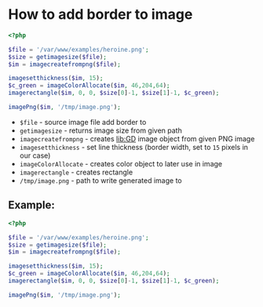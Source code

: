 # How to add border to image

```php
<?php

$file = '/var/www/examples/heroine.png';
$size = getimagesize($file);
$im = imagecreatefrompng($file);

imagesetthickness($im, 15);
$c_green = imageColorAllocate($im, 46,204,64);
imagerectangle($im, 0, 0, $size[0]-1, $size[1]-1, $c_green);

imagePng($im, '/tmp/image.png');
```

- `$file` - source image file add border to
- `getimagesize` - returns image size from given path
- `imagecreatefrompng` - creates [lib:GD](https://onelinerhub.com/php-gd/how-to-install-gd-for-php-on-ubuntu-ubuntuversion) image object from given PNG image
- `imagesetthickness` - set line thickness (border width, set to `15` pixels in our case)
- `imageColorAllocate` - creates color object to later use in image
- `imagerectangle` - creates rectangle
- `/tmp/image.png` - path to write generated image to

## Example: 
```php
<?php

$file = '/var/www/examples/heroine.png';
$size = getimagesize($file);
$im = imagecreatefrompng($file);

imagesetthickness($im, 15);
$c_green = imageColorAllocate($im, 46,204,64);
imagerectangle($im, 0, 0, $size[0]-1, $size[1]-1, $c_green);

imagePng($im, '/tmp/image.png');
```

